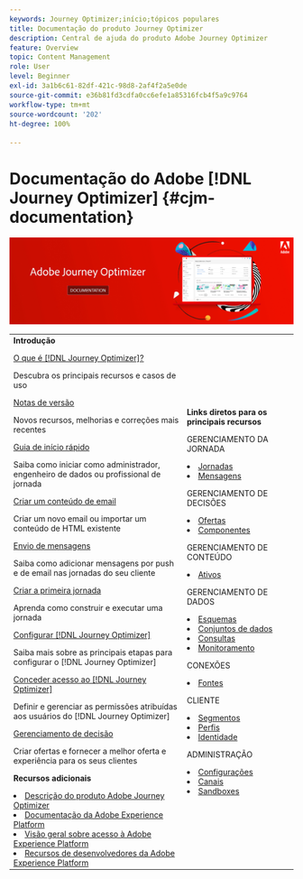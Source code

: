 ```yaml
---
keywords: Journey Optimizer;início;tópicos populares
title: Documentação do produto Journey Optimizer
description: Central de ajuda do produto Adobe Journey Optimizer
feature: Overview
topic: Content Management
role: User
level: Beginner
exl-id: 3a1b6c61-82df-421c-98d8-2af4f2a5e0de
source-git-commit: e36b81fd3cdfa0cc6efe1a85316fcb4f5a9c9764
workflow-type: tm+mt
source-wordcount: '202'
ht-degree: 100%

---
```


# Documentação do Adobe [!DNL Journey Optimizer] {#cjm-documentation}

![](using/assets/do-not-localize/banner-cjm.jpg)

<table style="table-layout:fixed">
<tr>
  <td>
    <div><strong>Introdução</strong>
    </div>
    <p>
    <em></em>
    <p>
    <div>
      <a href="using/get-started.md">O que é [!DNL Journey Optimizer]?</a>
    </div>
    <p>Descubra os principais recursos e casos de uso
    <p>
    <div>
      <a href="using/release-notes.md">Notas de versão</a>
    </div>
    <p>Novos recursos, melhorias e correções mais recentes
   <p>
    <div>
      <a href="using/quick-start.md">Guia de início rápido</a>
    </div>
    <p>
    Saiba como iniciar como administrador, engenheiro de dados ou profissional de jornada
    <p>
    <p>
    <div>
      <a href="using/design-emails.md">Criar um conteúdo de email</a>
    </div>
    <p>
    Criar um novo email ou importar um conteúdo de HTML existente
    <p>
    <div>
      <a href="using/building-journeys/journeys-message.md">Envio de mensagens</a>
    </div>
    <p>Saiba como adicionar mensagens por push e de email nas jornadas do seu cliente
    <p>
    <div>
    <a href="using/building-journeys/journeys-uc.md">Criar a primeira jornada</a>
    </div>
    <p>Aprenda como construir e executar uma jornada
    <p>
    <div>
    <a href="using/configuration/get-started-configuration.md">Configurar [!DNL Journey Optimizer]</a>
    </div>
    <p>Saiba mais sobre as principais etapas para configurar o [!DNL Journey Optimizer]
    <p>
    <div>
    <a href="using/administration/permissions-overview.md">Conceder acesso ao [!DNL Journey Optimizer]</a>
    </div>
    <p>Definir e gerenciar as permissões atribuídas aos usuários do [!DNL Journey Optimizer]
    <p>
    <div>
    <a href="using/offers/get-started/starting-offer-decisioning.md">Gerenciamento de decisão</a>
    </div>
    <p>Criar ofertas e fornecer a melhor oferta e experiência para os seus clientes
    <p>
    <p>
    <div><strong>Recursos adicionais</strong>
    </div>
    <p>
    <p>
    <div>
    <li>
      <a href="https://helpx.adobe.com/br/legal/product-descriptions/adobe-campaign-managed-cloud-services.html" target="_blank">Descrição do produto Adobe Journey Optimizer</a>
    </li>
    </div>
    <div>
    <li>
      <a href="https://experienceleague.adobe.com/docs/experience-platform/landing/home.html?lang=pt-BR" target="_blank">Documentação da Adobe Experience Platform </a>
    </li>
    </div>
      <div>
      <li>
      <a href="https://experienceleague.adobe.com/docs/experience-platform/access-control/home.html?lang=pt-BR" target="_blank">Visão geral sobre acesso à Adobe Experience Platform</a>
    </li>
    </div>
      <div>
      <li>
      <a href="https://www.adobe.com/br/experience-platform/documentation-and-developer-resources.html" target="_blank">Recursos de desenvolvedores da Adobe Experience Platform</a>
    </li>
    </div>
  </td>
   <td>
   <div><strong>Links diretos para os principais recursos </strong>
    </div>
    <p>
    <em></em>
    <p>
    <p>GERENCIAMENTO DA JORNADA</p>
    <li>
      <a href="using/building-journeys/journey-gs.md">Jornadas</a>
    </li>
    <li>
      <a href="using/create-message.md">Mensagens</a>
    </li>
    <p>
    <p>GERENCIAMENTO DE DECISÕES</p>
    <li>
      <a href="using/offers/get-started/starting-offer-decisioning.md">Ofertas</a>
    </li>
     <li>
      <a href="using/offers/offer-library/key-steps.md">Componentes</a>
    </li>
    <p>
    <p>GERENCIAMENTO DE CONTEÚDO</p>
    <li>
      <a href="using/assets-essentials.md">Ativos</a>
    </li>
    <p>
    <p>GERENCIAMENTO DE DADOS</p>
    <li>
      <a href="using/get-started-schemas.md">Esquemas</a>
    </li>
     <li>
      <a href="using/get-started-datasets.md">Conjuntos de dados</a>
    </li>
        <li>
      <a href="using/get-started-queries.md">Consultas</a>
    </li>
     <li>
      <a href="https://experienceleague.adobe.com/docs/experience-platform/ingestion/quality/monitor-data-ingestion.html?lang=pt-BR" target="_blank">Monitoramento</a>
    </li>
    <p>
    <p>CONEXÕES</p>
    <li>
      <a href="using/get-started-sources.md">Fontes</a>
    </li>
    <p>
    <p>CLIENTE</p>
    <li>
      <a href="using/segment/about-segments.md">Segmentos</a>
    </li>
     <li>
      <a href="using/get-started-profiles.md">Perfis</a>
    </li>
    <li>
      <a href="using/get-started-identity.md">Identidade</a>
    </li>
    <p>
    <p>ADMINISTRAÇÃO</p>
    <li>
      <a href="using/configuration/about-data-sources-events-actions.md">Configurações </a>
    </li>
    <li>
      <a href="using/configuration/get-started-configuration.md">Canais</a>
    </li>
     <li>
      <a href="using/administration/sandboxes.md">Sandboxes</a>
    </li>
  </td>
</tr>
</table>
